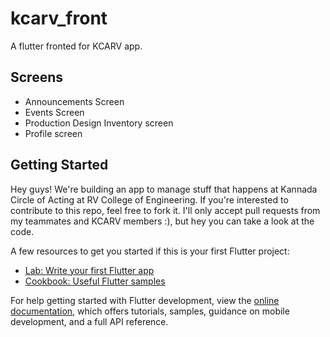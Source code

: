 # kcarv_front

A flutter fronted for KCARV app. 

## Screens
- Announcements Screen
- Events Screen
- Production Design Inventory screen
- Profile screen

## Getting Started

Hey guys! We're building an app to manage stuff that happens at Kannada Circle of Acting at RV College of Engineering. If you're interested to contribute to this repo, feel free to fork it. I'll only accept pull requests from my teammates and KCARV members :), but hey you can take a look at the code.

A few resources to get you started if this is your first Flutter project:

- [Lab: Write your first Flutter app](https://docs.flutter.dev/get-started/codelab)
- [Cookbook: Useful Flutter samples](https://docs.flutter.dev/cookbook)

For help getting started with Flutter development, view the
[online documentation](https://docs.flutter.dev/), which offers tutorials,
samples, guidance on mobile development, and a full API reference.
